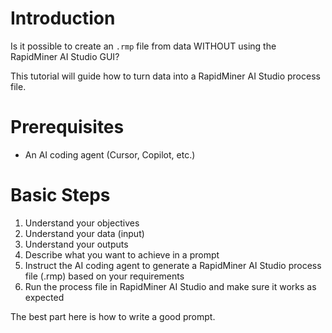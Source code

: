 # Introduction

Is it possible to create an `.rmp` file from data WITHOUT using the RapidMiner AI Studio GUI?

This tutorial will guide how to turn data into a RapidMiner AI Studio process file.

# Prerequisites
- An AI coding agent (Cursor, Copilot, etc.)

# Basic Steps
1. Understand your objectives
2. Understand your data (input)
3. Understand your outputs
4. Describe what you want to achieve in a prompt
5. Instruct the AI coding agent to generate a RapidMiner AI Studio process file (.rmp) based on your requirements
6. Run the process file in RapidMiner AI Studio and make sure it works as expected

The best part here is how to write a good prompt.